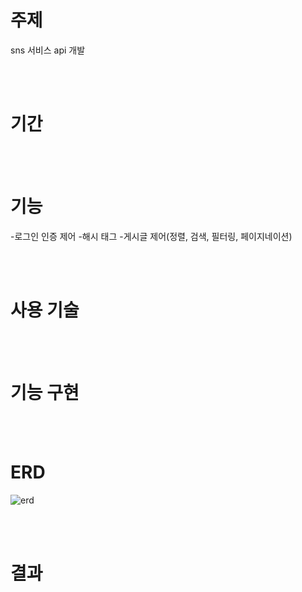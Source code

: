 # 주제

sns 서비스 api 개발

<br/><br/>

# 기간

<br/><br/>

# 기능
-로그인 인증 제어
-해시 태그
-게시글 제어(정렬, 검색, 필터링, 페이지네이션)

<br/><br/>

# 사용 기술

<br/><br/>

# 기능 구현

<br/><br/>

# ERD

![erd](https://user-images.githubusercontent.com/77667889/180950963-2ff227e0-339f-4c3b-86ae-86d38b549545.png)

<br/><br/>

# 결과

<br/><br/>
